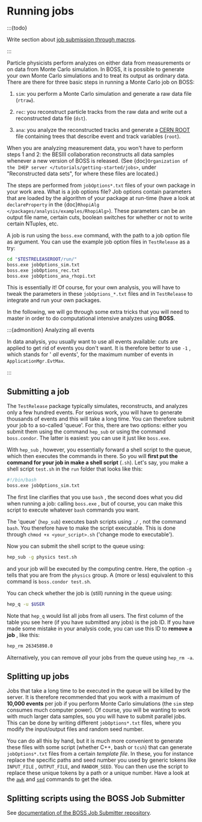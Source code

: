 <!-- cspell:ignore TESTRELEASEROOT -->

# Running jobs

:::{todo}

Write section about
[job submission through macros](http://afsapply.ihep.ac.cn/cchelp/en/local-cluster/jobs/HTCondor/#3213-tips-of-using-hepjob).

:::

Particle physicists perform analyzes on either data from measurements or on
data from Monte Carlo simulation. In BOSS, it is possible to generate your own
Monte Carlo simulations and to treat its output as ordinary data. There are
there for three basic steps in running a Monte Carlo job on BOSS:

1. `sim`: you perform a Monte Carlo simulation and generate a raw data file
   (`rtraw`).

2. `rec`: you reconstruct particle tracks from the raw data and write out a
   reconstructed data file (`dst`).

3. `ana`: you analyze the reconstructed tracks and generate a
   [CERN ROOT](https://root.cern.ch/input-and-output) file containing trees
   that describe event and track variables (`root`).

When you are analyzing measurement data, you won't have to perform steps 1 and
2: the BESIII collaboration reconstructs all data samples whenever a new
version of BOSS is released. (See
{doc}`Organization of the IHEP server </tutorials/getting-started/jobs>`, under
"Reconstructed data sets", for where these files are located.)

The steps are performed from `jobOptions*.txt` files of your own package in
your work area. What is a job options file? Job options contain parameters that
are loaded by the algorithm of your package at run-time (have a look at
`declareProperty` in the
{doc}`RhopiAlg </packages/analysis/examples/RhopiAlg>`). These parameters can
be an output file name, certain cuts, boolean switches for whether or not to
write certain NTuples, etc.

A job is run using the `boss.exe` command, with the path to a job option file
as argument. You can use the example job option files in `TestRelease` as a
try:

```bash
cd "$TESTRELEASEROOT/run/"
boss.exe jobOptions_sim.txt
boss.exe jobOptions_rec.txt
boss.exe jobOptions_ana_rhopi.txt
```

This is essentially it! Of course, for your own analysis, you will have to
tweak the parameters in these `jobOptions_*.txt` files and in `TestRelease` to
integrate and run your own packages.

In the following, we will go through some extra tricks that you will need to
master in order to do computational intensive analyzes using **BOSS**.

:::{admonition} Analyzing all events

In data analysis, you usually want to use all events available: cuts are
applied to get rid of events you don't want. It is therefore better to use `-1`
, which stands for ' _all_ events', for the maximum number of events in
`ApplicationMgr.EvtMax`.

:::

## Submitting a job

The `TestRelease` package typically simulates, reconstructs, and analyzes only
a few hundred events. For serious work, you will have to generate thousands of
events and this will take a long time. You can therefore submit your job to a
so-called 'queue'. For this, there are two options: either you submit them
using the command `hep_sub` or using the command `boss.condor`. The latter is
easiest: you can use it just like `boss.exe`.

With `hep_sub` , however, you essentially forward a shell script to the queue,
which then executes the commands in there. So you will **first put the command
for your job in make a shell script** (`.sh`). Let's say, you make a shell
script `test.sh` in the `run` folder that looks like this:

```bash
#!/bin/bash
boss.exe jobOptions_sim.txt
```

The first line clarifies that you use `bash` , the second does what you did
when running a job: calling `boss.exe` , but of course, you can make this
script to execute whatever `bash` commands you want.

The 'queue' (`hep_sub`) executes bash scripts using `./` , not the command
`bash`. You therefore have to make the script executable. This is done through
`chmod +x <your_script>.sh` ('change mode to executable').

Now you can submit the shell script to the queue using:

```bash
hep_sub -g physics test.sh
```

and your job will be executed by the computing centre. Here, the option `-g`
tells that you are from the `physics` group. A (more or less) equivalent to
this command is `boss.condor test.sh`.

You can check whether the job is (still) running in the queue using:

```bash
hep_q -u $USER
```

Note that `hep_q` would list all jobs from all users. The first column of the
table you see here (if you have submitted any jobs) is the job ID. If you have
made some mistake in your analysis code, you can use this ID to **remove a
job** , like this:

```bash
hep_rm 26345898.0
```

Alternatively, you can remove _all_ your jobs from the queue using `hep_rm -a`.

## Splitting up jobs

Jobs that take a long time to be executed in the queue will be killed by the
server. It is therefore recommended that you work with a maximum of **10,000
events** per job if you perform Monte Carlo simulations (the `sim` step
consumes much computer power). Of course, you will be wanting to work with much
larger data samples, sou you will have to submit parallel jobs. This can be
done by writing different `jobOptions*.txt` files, where you modify the
input/output files and random seed number.

You can do all this by hand, but it is much more convenient to generate these
files with some script (whether C++, bash or `tcsh`) that can generate
`jobOptions*.txt` files from a certain _template file_. In these, you for
instance replace the specific paths and seed number you used by generic tokens
like `INPUT_FILE` , `OUTPUT_FILE`, and `RANDOM_SEED`. You can then use the
script to replace these unique tokens by a path or a unique number. Have a look
at the [`awk`](https://www.tldp.org/LDP/abs/html/awk.html) and
[`sed`](https://www.gnu.org/software/sed/manual/sed.html) commands to get the
idea.

## Splitting scripts using the BOSS Job Submitter

See
[documentation of the BOSS Job Submitter repository](https://github.com/redeboer/BOSS_JobSubmitter).
